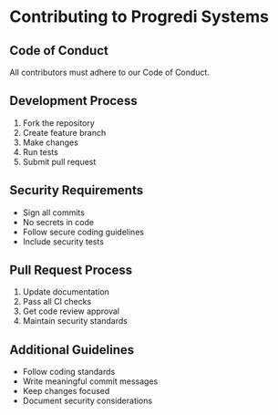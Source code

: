 # Contributing to Progredi Systems

## Code of Conduct
All contributors must adhere to our Code of Conduct.

## Development Process
1. Fork the repository
2. Create feature branch
3. Make changes
4. Run tests
5. Submit pull request

## Security Requirements
- Sign all commits
- No secrets in code
- Follow secure coding guidelines
- Include security tests

## Pull Request Process
1. Update documentation
2. Pass all CI checks
3. Get code review approval
4. Maintain security standards

## Additional Guidelines
- Follow coding standards
- Write meaningful commit messages
- Keep changes focused
- Document security considerations
